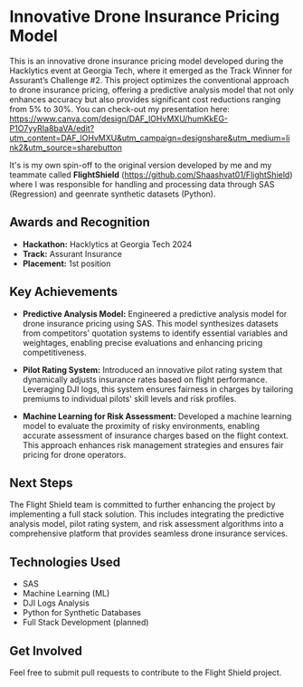 # Innovative Drone Insurance Pricing Model

This is an innovative drone insurance pricing model developed during the Hacklytics event at Georgia Tech, where it emerged as the Track Winner for Assurant’s Challenge #2. This project optimizes the conventional approach to drone insurance pricing, offering a predictive analysis model that not only enhances accuracy but also provides significant cost reductions ranging from 5% to 30%. You can check-out my presentation here: https://www.canva.com/design/DAF_lOHvMXU/humKkEG-P1O7yyRIa8baVA/edit?utm_content=DAF_lOHvMXU&utm_campaign=designshare&utm_medium=link2&utm_source=sharebutton

It's is my own spin-off to the original version developed by me and my teammate called **FlightShield** (https://github.com/Shaashvat01/FlightShield) where I was responsible for handling and processing data through SAS (Regression) and geenrate synthetic datasets (Python).

## Awards and Recognition
- **Hackathon:** Hacklytics at Georgia Tech 2024
- **Track:** Assurant Insurance
- **Placement:** 1st position

## Key Achievements
- **Predictive Analysis Model:** Engineered a predictive analysis model for drone insurance pricing using SAS. This model synthesizes datasets from competitors' quotation systems to identify essential variables and weightages, enabling precise evaluations and enhancing pricing competitiveness.

- **Pilot Rating System:** Introduced an innovative pilot rating system that dynamically adjusts insurance rates based on flight performance. Leveraging DJI logs, this system ensures fairness in charges by tailoring premiums to individual pilots' skill levels and risk profiles.

- **Machine Learning for Risk Assessment:** Developed a machine learning model to evaluate the proximity of risky environments, enabling accurate assessment of insurance charges based on the flight context. This approach enhances risk management strategies and ensures fair pricing for drone operators.

## Next Steps
The Flight Shield team is committed to further enhancing the project by implementing a full stack solution. This includes integrating the predictive analysis model, pilot rating system, and risk assessment algorithms into a comprehensive platform that provides seamless drone insurance services.

## Technologies Used
- SAS
- Machine Learning (ML)
- DJI Logs Analysis
- Python for Synthetic Databases
- Full Stack Development (planned)

## Get Involved
Feel free to submit pull requests to contribute to the Flight Shield project.
